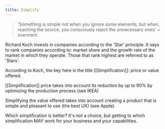 ```yaml
---
title: Simplify
---
```


> 'Something is simple not when you ignore some elements, but when, reaching the source, you consciously reject the unnecessary ones' ~ overment

Richard Koch invests in companies according to the 'Star' principle. It says to rank companies according to: market share and the growth rate of the market in which they operate. Those that rank highest are referred to as 'Stars'.

According to Koch, the key here is the title [[Simplification]]: price or value offered.

[[Simplification]] price takes into account its reduction by up to 90% by optimizing the production process (see IKEA)

Simplifying the value offered takes into account creating a product that is simple and pleasant to use (the best UX) (see Apple).

Which simplification is better? It's not a choice, but getting to which simplification MAY work for your business and your capabilities.